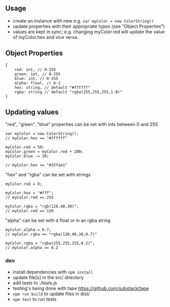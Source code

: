 ## Usage
* create an instance with new e.g. `var myColor = new ColorString()`
* update properties with their appropriate types (see "Object Properties")
* values are kept in sync; e.g. changing myColor.red will update the value of myColor.hex and vice versa.

## Object Properties
```
{
    red: int, // 0-255
    green: int, // 0-255
    blue: int, // 0-255
    alpha: float, // 0-1
    hex: string, // default "#ffffff"
    rgba: string // default "rgba(255,255,255,1.0)"
}
```

## Updating values
"red", "green", "blue" properties can be set with ints between 0 and 255
```
var myColor = new ColorString();
// myColor.hex == "#ffffff"

myColor.red = 50;
myColor.green = myColor.red + 200;
myColor.blue -= 30;

// myColor.hex == "#32fae1"
```

"hex" and "rgba" can be set with strings
```
myColor.red = 0;

myColor.hex = "#fff";
// myColor.red == 255

myColor.rgba = "rgb(120,40,30)";
// myColor.red == 120
```

"alpha" can be set with a float or in an rgba string
```
myColor.alpha = 0.7;
// myColor.rgba == "rgba(120,40,30,0.7)"

myColor.rgba = "rgba(255,255,255,0.2)";
// myColor.alpha == 0.2
```

### dev
* install dependencies with `npm install`
* update file[s] in the src/ directory
* add tests to ./tests.js
* testing's being done with tape <https://github.com/substack/tape>
* `npm run build` to update files in dist/
* `npm test` to run tests